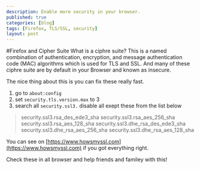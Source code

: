 ```yaml
---
description: Enable more security in your browser.
published: true
categories: [blog]
tags: [Firefox, TLS/SSL, security]
layout: post
---
```


#Firefox and Cipher Suite
What is a ciphre suite? This is a named combination of authentication, encryption, and message authentication code (MAC) algorithms 
which is used for TLS and SSL. And many of these ciphre suite are by default in your Browser and known as insecure.


The nice thing about this is you can fix these really fast.


1. go to `about:config`
2. set `security.tls.version.max` to 3
3. search all `security.ssl3.` disable all exept these from the list below


>security.ssl3.rsa_des_ede3_sha
>security.ssl3.rsa_aes_256_sha
>security.ssl3.rsa_aes_128_sha
>security.ssl3.dhe_rsa_des_ede3_sha
>security.ssl3.dhe_rsa_aes_256_sha
>security.ssl3.dhe_rsa_aes_128_sha

You can see on [https://www.howsmyssl.com](https://www.howsmyssl.com) if you got everything right. 


Check these in all browser and help friends and familey with this!
